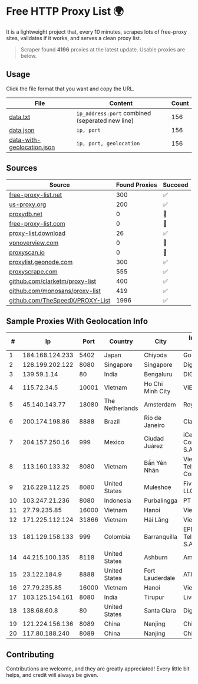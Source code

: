 
# Free HTTP Proxy List 🌍

It is a lightweight project that, every 10 minutes, scrapes lots of free-proxy sites, validates if it works, and serves a clean proxy list.


> Scraper found **4196** proxies at the latest update. Usable proxies are below.

## Usage

Click the file format that you want and copy the URL.


|File|Content|Count|
|----|-------|-----|
|[data.txt](https://raw.githubusercontent.com/themiralay/Proxy-List-World/master/data.txt)|`ip_address:port` combined (seperated new line)|156|
|[data.json](https://raw.githubusercontent.com/themiralay/Proxy-List-World/master/data.json)|`ip, port`|156|
|[data-with-geolocation.json](https://raw.githubusercontent.com/themiralay/Proxy-List-World/master/data-with-geolocation.json)|`ip, port, geolocation`|156|

## Sources

|Source|Found Proxies|Succeed|
|------|-------------|-------|
|[free-proxy-list.net](https://free-proxy-list.net)|300|✅|
|[us-proxy.org](https://www.us-proxy.org)|200|✅|
|[proxydb.net](http://proxydb.net)|0|🚫|
|[free-proxy-list.com](https://free-proxy-list.com/?page=&port=&type%5B%5D=http&type%5B%5D=https&up_time=0&search=Search)|0|🚫|
|[proxy-list.download](https://www.proxy-list.download/HTTP)|26|✅|
|[vpnoverview.com](https://vpnoverview.com/privacy/anonymous-browsing/free-proxy-servers)|0|🚫|
|[proxyscan.io](https://www.proxyscan.io)|0|🚫|
|[proxylist.geonode.com](https://proxylist.geonode.com/api/proxy-list?limit=300&page=1&sort_by=lastChecked&sort_type=desc&protocols=http,https)|300|✅|
|[proxyscrape.com](https://api.proxyscrape.com/v2/?request=displayproxies&protocol=http&timeout=10000&country=all&ssl=all&anonymity=all)|555|✅|
|[github.com/clarketm/proxy-list](https://raw.githubusercontent.com/clarketm/proxy-list/master/proxy-list-raw.txt)|400|✅|
|[github.com/monosans/proxy-list](https://raw.githubusercontent.com/monosans/proxy-list/main/proxies/http.txt)|419|✅|
|[github.com/TheSpeedX/PROXY-List](https://raw.githubusercontent.com/TheSpeedX/PROXY-List/master/http.txt)|1996|✅|


## Sample Proxies With Geolocation Info

|#|Ip|Port|Country|City|Internet Service Provider|
|-|--|----|-------|----|-------------------------|
|1|184.168.124.233|5402|Japan|Chiyoda|GoDaddy.com, LLC|
|2|128.199.202.122|8080|Singapore|Singapore|DigitalOcean, LLC|
|3|139.59.1.14|80|India|Bengaluru|DIGITALOCEAN|
|4|115.72.34.5|10001|Vietnam|Ho Chi Minh City|VIETELmetro|
|5|45.140.143.77|18080|The Netherlands|Amsterdam|RoyaleHosting BV|
|6|200.174.198.86|8888|Brazil|Rio de Janeiro|Claro S.A|
|7|204.157.250.16|999|Mexico|Ciudad Juárez|iCentral Sistemas y Comunicaciones, S.A. de C.V.|
|8|113.160.133.32|8080|Vietnam|Bẩn Yên Nhân|VietNam Post and Telecom Corporation|
|9|216.229.112.25|8080|United States|Muleshoe|Five Area Systems, LLC|
|10|103.247.21.236|8080|Indonesia|Purbalingga|PT wifian Solution|
|11|27.79.235.85|16000|Vietnam|Hanoi|Viettel Corporation|
|12|171.225.112.124|31866|Vietnam|Hải Lăng|Viettel Corporation|
|13|181.129.158.133|999|Colombia|Barranquilla|EPM Telecomunicaciones S.A. E.S.P.|
|14|44.215.100.135|8118|United States|Ashburn|Amazon.com|
|15|23.122.184.9|8888|United States|Fort Lauderdale|AT&T Services, Inc.|
|16|27.79.235.85|16000|Vietnam|Hanoi|Viettel Corporation|
|17|103.125.154.161|8080|India|Tirupur|Live Fibernet|
|18|138.68.60.8|80|United States|Santa Clara|DigitalOcean, LLC|
|19|121.224.156.136|8089|China|Nanjing|China Telecom|
|20|117.80.188.240|8089|China|Nanjing|China Telecom|



## Contributing

Contributions are welcome, and they are greatly appreciated! Every
little bit helps, and credit will always be given.

